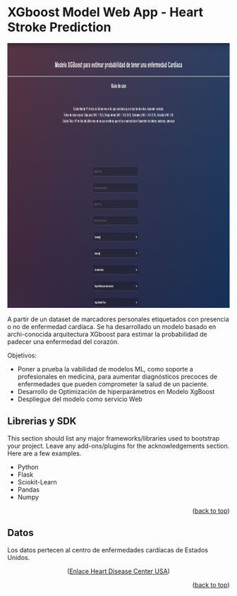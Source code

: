 
<!-- ABOUT THE PROJECT -->
# XGboost Model Web App - Heart Stroke Prediction

<img src="static/home.png" alt="Web"  width="1800" height="600">


A partir de un dataset de marcadores personales etiquetados con presencia o no de enfermedad cardíaca. Se ha desarrollado un modelo basado en archi-conocida arquitectura XGboost para estimar la probabilidad de padecer una enfermedad del corazón.

Objetivos:
* Poner a prueba la vabilidad de modelos ML, como soporte a profesionales en medicina, para aumentar diagnósticos precoces de enfermedades que pueden comprometer la salud de un paciente.
* Desarrollo de Optimización de hiperparámetros en Modelo XgBoost
* Despliegue del modelo como servicio Web


## Librerias y SDK

This section should list any major frameworks/libraries used to bootstrap your project. Leave any add-ons/plugins for the acknowledgements section. Here are a few examples.

* Python
* Flask
* Sciokit-Learn
* Pandas
* Numpy

<p align="right">(<a href="#top">back to top</a>)</p>


## Datos
Los datos pertecen al centro de enfermedades cardíacas de Estados Unidos.
<p align="center">(<a href="https://www.cdc.gov/heartdisease/index.htm">Enlace Heart Disease Center USA</a>)</p>

<p align="right">(<a href="#top">back to top</a>)</p>
